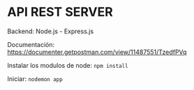 # API REST SERVER

Backend: Node.js - Express.js

Documentación: https://documenter.getpostman.com/view/11487551/TzedfPVq

Instalar los modulos de node: ```npm install```

Iniciar: ```nodemon app```